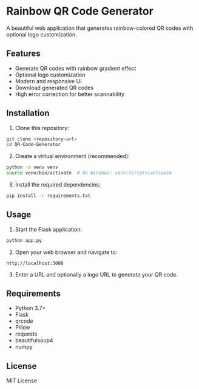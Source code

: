 # Rainbow QR Code Generator

A beautiful web application that generates rainbow-colored QR codes with optional logo customization.

## Features

- Generate QR codes with rainbow gradient effect
- Optional logo customization
- Modern and responsive UI
- Download generated QR codes
- High error correction for better scannability

## Installation

1. Clone this repository:
```bash
git clone <repository-url>
cd QR-Code-Generator
```

2. Create a virtual environment (recommended):
```bash
python -m venv venv
source venv/bin/activate  # On Windows: venv\Scripts\activate
```

3. Install the required dependencies:
```bash
pip install -r requirements.txt
```

## Usage

1. Start the Flask application:
```bash
python app.py
```

2. Open your web browser and navigate to:
```
http://localhost:5000
```

3. Enter a URL and optionally a logo URL to generate your QR code.

## Requirements

- Python 3.7+
- Flask
- qrcode
- Pillow
- requests
- beautifulsoup4
- numpy

## License

MIT License 